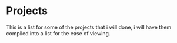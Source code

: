 # Projects
This is a list for some of the projects that i will done, i will have them compiled into a list for the ease of viewing.
